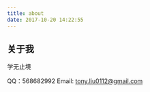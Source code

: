 ```yaml
---
title: about
date: 2017-10-20 14:22:55
---
```

## 关于我

学无止境


QQ：568682992
Email: tony.liu0112@gmail.com
